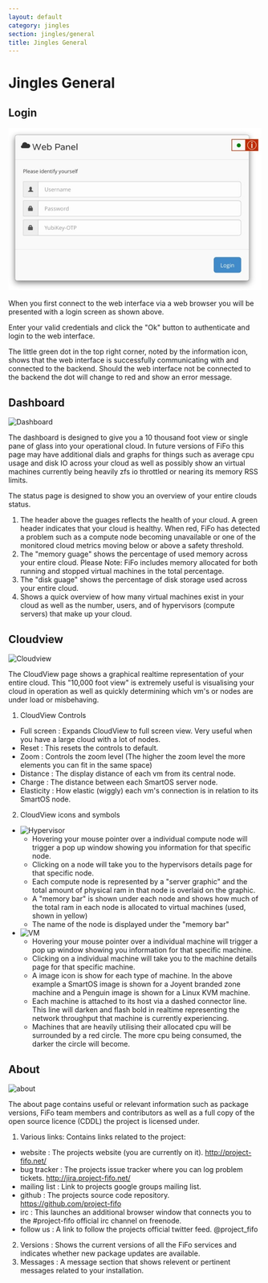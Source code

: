```yaml
---
layout: default
category: jingles
section: jingles/general
title: Jingles General
---
```

# Jingles General

## Login

![Login](/assets/img/jingles/login.jpg)

When you first connect to the web interface via a web browser you will be presented with a login screen as shown above.

Enter your valid credentials and click the "Ok" button to authenticate and login to the web interface.

<p class="bs-callout bs-callout-info">
The little green dot in the top right corner, noted by the information icon, shows that the web interface is successfully communicating with and connected to the backend. Should the web interface not be connected to the backend the dot will change to red and show an error message.
</p>

## Dashboard

![Dashboard](/assets/img/jingles/dashboard.jpg)

The dashboard is designed to give you a 10 thousand foot view or single pane of glass into your operational cloud. In future versions of FiFo this page may have additional dials and graphs for things such as average cpu usage and disk IO across your cloud as well as possibly show an virtual machines currently being heavily zfs io throttled or nearing its memory RSS limits.

The status page is designed to show you an overview of your entire clouds status.

1. The header above the guages reflects the health of your cloud. A green header indicates that your cloud is healthy. When red, FiFo has detected a problem such as a compute node becoming unavailable or one of the monitored cloud metrics moving below or above a safety threshold.
2. The "memory guage" shows the percentage of used memory across your entire cloud. Please Note: FiFo includes memory allocated for both running and stopped virtual machines in the total percentage.
3. The "disk guage" shows the percentage of disk storage used across your entire cloud.
4. Shows a quick overview of how many virtual machines exist in your cloud as well as the number, users, and of hypervisors (compute servers) that make up your cloud.

## Cloudview

![Cloudview](/assets/img/jingles/cloudview01.png)

The CloudView page shows a graphical realtime representation of your entire cloud. This "10,000 foot view" is extremely useful is visualising your cloud in operation as well as quickly determining which vm's or nodes are under load or misbehaving.

1. CloudView Controls
 - Full screen : Expands CloudView to full screen view. Very useful when you have a large cloud with a lot of nodes.
 - Reset : This resets the controls to default.
 - Zoom : Controls the zoom level (The higher the zoom level the more elements you can fit in the same space)
 - Distance :  The display distance of each vm from its central node.
 - Charge : The distance between each SmartOS server node.
 - Elasticity :  How elastic (wiggly) each vm's connection is in relation to its SmartOS node.

2. CloudView icons and symbols
 - ![Hypervisor](/assets/img/jingles/cloudview02.png)
     - Hovering your mouse pointer over a individual compute node will trigger a pop up window showing you information for that specific node.
     - Clicking on a node will take you to the hypervisors details page for that specific node.
     - Each compute node is represented by a "server graphic" and the total amount of physical ram in that node is overlaid on the graphic.
     - A  "memory bar" is shown under each node and shows how much of the total ram in each node is allocated to virtual machines (used, shown in yellow)
     - The name of the node is displayed under the "memory bar"
 - ![VM](/assets/img/jingles/cloudview03.png)
     - Hovering your mouse pointer over a individual machine will trigger a pop up window showing you information for that specific machine.
     - Clicking on a individual machine will take you to the machine details page for that specific machine.
     - A image icon is show for each type of machine. In the above example a SmartOS image is shown for a Joyent branded zone machine and a Penguin image is shown for a Linux KVM machine.
     - Each machine is attached to its host via a dashed connector line. This line will darken and flash bold in realtime representing the network throughput that machine is currently experiencing.
     - Machines that are heavily utilising their allocated cpu will be surrounded by a red circle. The more cpu being consumed, the darker the circle will become.

## About

![about](/assets/img/jingles/about.png)

The about page contains useful or relevant information such as package versions, FiFo team members and contributors as well as a full copy of the open source licence (CDDL) the project is licensed under.

1. Various links: Contains links related to the project:
 - website : The projects website (you are currently on it). http://project-fifo.net/
 - bug tracker : The projects issue tracker where you can log problem tickets. http://jira.project-fifo.net/
 - mailing list : Link to projects google groups mailing list.
 - github : The projects source code repository. https://github.com/project-fifo
  - irc : This launches an additional browser window that connects you to the #project-fifo official irc channel on freenode.
 - follow us : A link to follow the projects official twitter feed. @project_fifo
2. Versions : Shows the current versions of all the FiFo services and indicates whether new package updates are available.
2. Messages : A message section that shows relevent or pertinent messages related to your installation.
